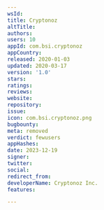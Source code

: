 ```yaml
---
wsId: 
title: Cryptonoz
altTitle: 
authors: 
users: 10
appId: com.bsi.cryptonoz
appCountry: 
released: 2020-01-03
updated: 2020-03-17
version: '1.0'
stars: 
ratings: 
reviews: 
website: 
repository: 
issue: 
icon: com.bsi.cryptonoz.png
bugbounty: 
meta: removed
verdict: fewusers
appHashes: 
date: 2023-12-19
signer: 
twitter: 
social: 
redirect_from: 
developerName: Cryptonoz Inc.
features: 

---
```


